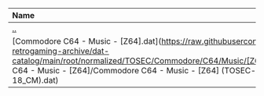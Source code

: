 |Name|Size|
|:---|---:|
|[..](../index.html)|DIR|
|[Commodore C64 - Music - [Z64].dat](https://raw.githubusercontent.com/open-retrogaming-archive/dat-catalog/main/root/normalized/TOSEC/Commodore/C64/Music/[Z64]/Commodore C64 - Music - [Z64]/Commodore C64 - Music - [Z64] (TOSEC-v2022-03-18_CM).dat)|140413|
